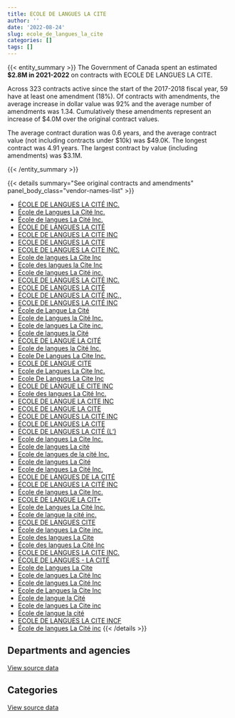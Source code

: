 ```yaml
---
title: ECOLE DE LANGUES LA CITE
author: ''
date: '2022-08-24'
slug: ecole_de_langues_la_cite
categories: []
tags: []
---
```


<script src="/rmarkdown-libs/htmlwidgets/htmlwidgets.js"></script>
<link href="/rmarkdown-libs/datatables-css/datatables-crosstalk.css" rel="stylesheet" />
<script src="/rmarkdown-libs/datatables-binding/datatables.js"></script>
<script src="/rmarkdown-libs/jquery/jquery-3.6.0.min.js"></script>
<link href="/rmarkdown-libs/dt-core-bootstrap/css/dataTables.bootstrap.min.css" rel="stylesheet" />
<link href="/rmarkdown-libs/dt-core-bootstrap/css/dataTables.bootstrap.extra.css" rel="stylesheet" />
<script src="/rmarkdown-libs/dt-core-bootstrap/js/jquery.dataTables.min.js"></script>
<script src="/rmarkdown-libs/dt-core-bootstrap/js/dataTables.bootstrap.min.js"></script>
<link href="/rmarkdown-libs/crosstalk/css/crosstalk.min.css" rel="stylesheet" />
<script src="/rmarkdown-libs/crosstalk/js/crosstalk.min.js"></script>
<script src="/rmarkdown-libs/htmlwidgets/htmlwidgets.js"></script>
<link href="/rmarkdown-libs/datatables-css/datatables-crosstalk.css" rel="stylesheet" />
<script src="/rmarkdown-libs/datatables-binding/datatables.js"></script>
<script src="/rmarkdown-libs/jquery/jquery-3.6.0.min.js"></script>
<link href="/rmarkdown-libs/dt-core-bootstrap/css/dataTables.bootstrap.min.css" rel="stylesheet" />
<link href="/rmarkdown-libs/dt-core-bootstrap/css/dataTables.bootstrap.extra.css" rel="stylesheet" />
<script src="/rmarkdown-libs/dt-core-bootstrap/js/jquery.dataTables.min.js"></script>
<script src="/rmarkdown-libs/dt-core-bootstrap/js/dataTables.bootstrap.min.js"></script>
<link href="/rmarkdown-libs/crosstalk/css/crosstalk.min.css" rel="stylesheet" />
<script src="/rmarkdown-libs/crosstalk/js/crosstalk.min.js"></script>

{{< entity_summary >}}
The Government of Canada spent an estimated **\$2.8M in 2021-2022** on contracts with ECOLE DE LANGUES LA CITE.

Across 323 contracts active since the start of the 2017-2018 fiscal year, 59 have at least one amendment (18%). Of contracts with amendments, the average increase in dollar value was 92% and the average number of amendments was 1.34. Cumulatively these amendments represent an increase of \$4.0M over the original contract values.

The average contract duration was 0.6 years, and the average contract value (not including contracts under \$10k) was \$49.0K. The longest contract was 4.91 years. The largest contract by value (including amendments) was \$3.1M.

{{< /entity_summary >}}

{{< details summary="See original contracts and amendments" panel_body_class="vendor-names-list" >}}
- [ÉCOLE DE LANGUES LA CITÉ INC.](https://search.open.canada.ca/en/ct/?sort=contract_value_f%20desc&page=1&search_text=%22%c3%89COLE%20DE%20LANGUES%20LA%20CIT%c3%89%20INC.%22)
- [École de Langues La Cité Inc.](https://search.open.canada.ca/en/ct/?sort=contract_value_f%20desc&page=1&search_text=%22%c3%89cole%20de%20Langues%20La%20Cit%c3%a9%20Inc.%22)
- [École de langues La Cité Inc.](https://search.open.canada.ca/en/ct/?sort=contract_value_f%20desc&page=1&search_text=%22%c3%89cole%20de%20langues%20La%20Cit%c3%a9%20Inc.%22)
- [ÉCOLE DE LANGUES LA CITÉ](https://search.open.canada.ca/en/ct/?sort=contract_value_f%20desc&page=1&search_text=%22%c3%89COLE%20DE%20LANGUES%20LA%20CIT%c3%89%22)
- [ECOLE DE LANGUES LA CITE INC](https://search.open.canada.ca/en/ct/?sort=contract_value_f%20desc&page=1&search_text=%22ECOLE%20DE%20LANGUES%20LA%20CITE%20INC%22)
- [ECOLE DE LANGUES LA CITE](https://search.open.canada.ca/en/ct/?sort=contract_value_f%20desc&page=1&search_text=%22ECOLE%20DE%20LANGUES%20LA%20CITE%22)
- [ECOLE DE LANGUES LA CITE INC.](https://search.open.canada.ca/en/ct/?sort=contract_value_f%20desc&page=1&search_text=%22ECOLE%20DE%20LANGUES%20LA%20CITE%20INC.%22)
- [Ecole de langues La Cite Inc](https://search.open.canada.ca/en/ct/?sort=contract_value_f%20desc&page=1&search_text=%22Ecole%20de%20langues%20La%20Cite%20Inc%22)
- [Ecole des langues la Cite Inc](https://search.open.canada.ca/en/ct/?sort=contract_value_f%20desc&page=1&search_text=%22Ecole%20des%20langues%20la%20Cite%20Inc%22)
- [École de langues La Cité inc.](https://search.open.canada.ca/en/ct/?sort=contract_value_f%20desc&page=1&search_text=%22%c3%89cole%20de%20langues%20La%20Cit%c3%a9%20inc.%22)
- [ECOLE DE LANGUES LA CITÉ INC.](https://search.open.canada.ca/en/ct/?sort=contract_value_f%20desc&page=1&search_text=%22ECOLE%20DE%20LANGUES%20LA%20CIT%c3%89%20INC.%22)
- [ECOLE DE LANGUES LA CITÉ](https://search.open.canada.ca/en/ct/?sort=contract_value_f%20desc&page=1&search_text=%22ECOLE%20DE%20LANGUES%20LA%20CIT%c3%89%22)
- [ÉCOLE DE LANGUES LA CITÉ INC.,](https://search.open.canada.ca/en/ct/?sort=contract_value_f%20desc&page=1&search_text=%22%c3%89COLE%20DE%20LANGUES%20LA%20CIT%c3%89%20INC.%2c%22)
- [ECOLE DE LANGUES LA CITÉ INC](https://search.open.canada.ca/en/ct/?sort=contract_value_f%20desc&page=1&search_text=%22ECOLE%20DE%20LANGUES%20LA%20CIT%c3%89%20INC%22)
- [École de Langue La Cité](https://search.open.canada.ca/en/ct/?sort=contract_value_f%20desc&page=1&search_text=%22%c3%89cole%20de%20Langue%20La%20Cit%c3%a9%22)
- [Ecole de Langues la Cité Inc.](https://search.open.canada.ca/en/ct/?sort=contract_value_f%20desc&page=1&search_text=%22Ecole%20de%20Langues%20la%20Cit%c3%a9%20Inc.%22)
- [Ecole de langues La Cite inc.](https://search.open.canada.ca/en/ct/?sort=contract_value_f%20desc&page=1&search_text=%22Ecole%20de%20langues%20La%20Cite%20inc.%22)
- [École de langues la Cité](https://search.open.canada.ca/en/ct/?sort=contract_value_f%20desc&page=1&search_text=%22%c3%89cole%20de%20langues%20la%20Cit%c3%a9%22)
- [ÉCOLE DE LANGUE LA CITÉ](https://search.open.canada.ca/en/ct/?sort=contract_value_f%20desc&page=1&search_text=%22%c3%89COLE%20DE%20LANGUE%20LA%20CIT%c3%89%22)
- [Ecole de langues la Cité Inc.](https://search.open.canada.ca/en/ct/?sort=contract_value_f%20desc&page=1&search_text=%22Ecole%20de%20langues%20la%20Cit%c3%a9%20Inc.%22)
- [Ecole De Langues La Cite Inc.](https://search.open.canada.ca/en/ct/?sort=contract_value_f%20desc&page=1&search_text=%22Ecole%20De%20Langues%20La%20Cite%20Inc.%22)
- [ECOLE DE LANGUE CITE](https://search.open.canada.ca/en/ct/?sort=contract_value_f%20desc&page=1&search_text=%22ECOLE%20DE%20LANGUE%20CITE%22)
- [Ecole de Langues La Cite Inc.](https://search.open.canada.ca/en/ct/?sort=contract_value_f%20desc&page=1&search_text=%22Ecole%20de%20Langues%20La%20Cite%20Inc.%22)
- [Ecole De Langues La Cite Inc](https://search.open.canada.ca/en/ct/?sort=contract_value_f%20desc&page=1&search_text=%22Ecole%20De%20Langues%20La%20Cite%20Inc%22)
- [ECOLE DE LANGUE LE CITE INC](https://search.open.canada.ca/en/ct/?sort=contract_value_f%20desc&page=1&search_text=%22ECOLE%20DE%20LANGUE%20LE%20CITE%20INC%22)
- [École des langues La Cité Inc.](https://search.open.canada.ca/en/ct/?sort=contract_value_f%20desc&page=1&search_text=%22%c3%89cole%20des%20langues%20La%20Cit%c3%a9%20Inc.%22)
- [ECOLE DE LANGUE LA CITE INC](https://search.open.canada.ca/en/ct/?sort=contract_value_f%20desc&page=1&search_text=%22ECOLE%20DE%20LANGUE%20LA%20CITE%20INC%22)
- [ECOLE DE LANGUE LA CITE](https://search.open.canada.ca/en/ct/?sort=contract_value_f%20desc&page=1&search_text=%22ECOLE%20DE%20LANGUE%20LA%20CITE%22)
- [ÉCOLE DE LANGUES LA CITÉ INC](https://search.open.canada.ca/en/ct/?sort=contract_value_f%20desc&page=1&search_text=%22%c3%89COLE%20DE%20LANGUES%20LA%20CIT%c3%89%20%20INC%22)
- [ÉCOLE DE LANGUES LA CITE](https://search.open.canada.ca/en/ct/?sort=contract_value_f%20desc&page=1&search_text=%22%c3%89COLE%20DE%20LANGUES%20LA%20CITE%22)
- [ÉCOLE DE LANGUES LA CITÉ (L’)](https://search.open.canada.ca/en/ct/?sort=contract_value_f%20desc&page=1&search_text=%22%c3%89COLE%20DE%20LANGUES%20LA%20CIT%c3%89%20%28L%27%29%22)
- [Ecole de langues La Cite Inc.](https://search.open.canada.ca/en/ct/?sort=contract_value_f%20desc&page=1&search_text=%22Ecole%20de%20langues%20La%20Cite%20Inc.%22)
- [École de langues La cité](https://search.open.canada.ca/en/ct/?sort=contract_value_f%20desc&page=1&search_text=%22%c3%89cole%20de%20langues%20La%20cit%c3%a9%22)
- [Ecole de langues de la cité Inc.](https://search.open.canada.ca/en/ct/?sort=contract_value_f%20desc&page=1&search_text=%22Ecole%20de%20langues%20de%20la%20cit%c3%a9%20Inc.%22)
- [École de langues La Cité](https://search.open.canada.ca/en/ct/?sort=contract_value_f%20desc&page=1&search_text=%22%c3%89cole%20de%20langues%20La%20Cit%c3%a9%22)
- [Ecole de langues La Cité Inc.](https://search.open.canada.ca/en/ct/?sort=contract_value_f%20desc&page=1&search_text=%22Ecole%20de%20langues%20La%20Cit%c3%a9%20Inc.%22)
- [ECOLE DE LANGUES DE LA CITÉ](https://search.open.canada.ca/en/ct/?sort=contract_value_f%20desc&page=1&search_text=%22ECOLE%20DE%20LANGUES%20DE%20LA%20CIT%c3%89%22)
- [ÉCOLE DE LANGUES LA CITÉ INC](https://search.open.canada.ca/en/ct/?sort=contract_value_f%20desc&page=1&search_text=%22%c3%89COLE%20DE%20LANGUES%20LA%20CIT%c3%89%20INC%22)
- [École de langues La Cite Inc.](https://search.open.canada.ca/en/ct/?sort=contract_value_f%20desc&page=1&search_text=%22%c3%89cole%20de%20langues%20La%20Cite%20Inc.%22)
- [ECOLE DE LANGUE LA CIT+](https://search.open.canada.ca/en/ct/?sort=contract_value_f%20desc&page=1&search_text=%22ECOLE%20DE%20LANGUE%20LA%20CIT%2b%22)
- [Ecole de Langues La Cité Inc.](https://search.open.canada.ca/en/ct/?sort=contract_value_f%20desc&page=1&search_text=%22Ecole%20de%20Langues%20La%20Cit%c3%a9%20Inc.%22)
- [École de langue la cité inc.](https://search.open.canada.ca/en/ct/?sort=contract_value_f%20desc&page=1&search_text=%22%c3%89cole%20de%20langue%20la%20cit%c3%a9%20inc.%22)
- [ECOLE DE LANGUES CITE](https://search.open.canada.ca/en/ct/?sort=contract_value_f%20desc&page=1&search_text=%22ECOLE%20DE%20LANGUES%20CITE%22)
- [École de langues La Cite inc.](https://search.open.canada.ca/en/ct/?sort=contract_value_f%20desc&page=1&search_text=%22%c3%89cole%20de%20langues%20La%20Cite%20inc.%22)
- [Ecole des langues La Cite](https://search.open.canada.ca/en/ct/?sort=contract_value_f%20desc&page=1&search_text=%22Ecole%20des%20langues%20La%20Cite%22)
- [École des langues La Cité Inc](https://search.open.canada.ca/en/ct/?sort=contract_value_f%20desc&page=1&search_text=%22%c3%89cole%20des%20langues%20La%20Cit%c3%a9%20Inc%22)
- [ÉCOLE DE LANGUES LA CITE INC.](https://search.open.canada.ca/en/ct/?sort=contract_value_f%20desc&page=1&search_text=%22%c3%89COLE%20DE%20LANGUES%20LA%20CITE%20INC.%22)
- [ÉCOLE DE LANGUES - LA CITÉ](https://search.open.canada.ca/en/ct/?sort=contract_value_f%20desc&page=1&search_text=%22%c3%89COLE%20DE%20LANGUES%20-%20LA%20CIT%c3%89%22)
- [Ecole de Langues La Cite](https://search.open.canada.ca/en/ct/?sort=contract_value_f%20desc&page=1&search_text=%22Ecole%20de%20Langues%20La%20Cite%22)
- [Ecole de langues La Cité Inc](https://search.open.canada.ca/en/ct/?sort=contract_value_f%20desc&page=1&search_text=%22Ecole%20de%20langues%20La%20Cit%c3%a9%20Inc%22)
- [École de langues La Cité Inc](https://search.open.canada.ca/en/ct/?sort=contract_value_f%20desc&page=1&search_text=%22%c3%89cole%20de%20langues%20La%20Cit%c3%a9%20Inc%22)
- [Ecole de Langues la Cite Inc](https://search.open.canada.ca/en/ct/?sort=contract_value_f%20desc&page=1&search_text=%22Ecole%20de%20Langues%20la%20Cite%20Inc%22)
- [École de langue la Cité](https://search.open.canada.ca/en/ct/?sort=contract_value_f%20desc&page=1&search_text=%22%c3%89cole%20de%20langue%20la%20Cit%c3%a9%22)
- [Ecole de langues La Cite inc](https://search.open.canada.ca/en/ct/?sort=contract_value_f%20desc&page=1&search_text=%22Ecole%20de%20langues%20La%20Cite%20inc%22)
- [École de langue la cité](https://search.open.canada.ca/en/ct/?sort=contract_value_f%20desc&page=1&search_text=%22%c3%89cole%20de%20langue%20la%20cit%c3%a9%22)
- [ECOLE DE LANGUES LA CITE INCF](https://search.open.canada.ca/en/ct/?sort=contract_value_f%20desc&page=1&search_text=%22ECOLE%20DE%20LANGUES%20LA%20CITE%20INCF%22)
- [École de langues La Cité inc](https://search.open.canada.ca/en/ct/?sort=contract_value_f%20desc&page=1&search_text=%22%c3%89cole%20de%20langues%20La%20Cit%c3%a9%20inc%22)
{{< /details >}}

## Departments and agencies

<div id="htmlwidget-1" style="width:100%;height:auto;" class="datatables html-widget"></div>
<script type="application/json" data-for="htmlwidget-1">{"x":{"style":"bootstrap","filter":"none","vertical":false,"data":[["<a href=\"/departments/aafc-aac/\">Agriculture and Agri-Food Canada<\/a>","<a href=\"/departments/aandc-aadnc/\">Crown-Indigenous Relations and Northern Affairs Canada<\/a>","<a href=\"/departments/cbsa-asfc/\">Canada Border Services Agency<\/a>","<a href=\"/departments/cfia-acia/\">Canadian Food Inspection Agency<\/a>","<a href=\"/departments/cpc-cpp/\">Civilian Review and Complaints Commission for the RCMP<\/a>","<a href=\"/departments/cra-arc/\">Canada Revenue Agency<\/a>","<a href=\"/departments/csc-scc/\">Correctional Service of Canada<\/a>","<a href=\"/departments/dnd-mdn/\">National Defence<\/a>","<a href=\"/departments/ec/\">Environment and Climate Change Canada<\/a>","<a href=\"/departments/esdc-edsc/\">Employment and Social Development Canada<\/a>","<a href=\"/departments/feddevontario/\">Federal Economic Development Agency for Southern Ontario<\/a>","<a href=\"/departments/fja-cmf/\">Office of the Commissioner for Federal Judicial Affairs Canada<\/a>","<a href=\"/departments/hc-sc/\">Health Canada<\/a>","<a href=\"/departments/ic/\">Innovation, Science and Economic Development Canada<\/a>","<a href=\"/departments/irb-cisr/\">Immigration and Refugee Board of Canada<\/a>","<a href=\"/departments/isc-sac/\">Indigenous Services Canada<\/a>","<a href=\"/departments/jus/\">Department of Justice Canada<\/a>","<a href=\"/departments/nrcan-rncan/\">Natural Resources Canada<\/a>","<a href=\"/departments/oag-bvg/\">Office of the Auditor General of Canada<\/a>","<a href=\"/departments/osfi-bsif/\">Office of the Superintendent of Financial Institutions Canada<\/a>","<a href=\"/departments/pc/\">Parks Canada<\/a>","<a href=\"/departments/pco-bcp/\">Privy Council Office<\/a>","<a href=\"/departments/phac-aspc/\">Public Health Agency of Canada<\/a>","<a href=\"/departments/pwgsc-tpsgc/\">Public Services and Procurement Canada<\/a>","<a href=\"/departments/ssc-spc/\">Shared Services Canada<\/a>","<a href=\"/departments/statcan/\">Statistics Canada<\/a>","<a href=\"/departments/tbs-sct/\">Treasury Board of Canada Secretariat<\/a>","<a href=\"/departments/tc/\">Transport Canada<\/a>"],[null,null,62480.95,9393.91,18569.2,null,123446.09,713018.37,116046.69,null,null,68699.05,165225.88,67008.5,null,null,38290.05,80095.98,47260.23,null,53886.6,15732.5,14826.21,178192.87,null,121423.76,1170429.9,78357.05],[30018.86,null,83636.43,null,23614.7,null,null,698445.17,277370.07,11250,25965,80434.12,194756.39,22632,32000,18645,98120.07,21840,61815.7,null,null,null,44824.51,126910.03,9521.08,285714.29,1537744.25,11520],[58056.65,13417.02,13230,null,30260,17355,null,444618.52,264939.07,null,null,90868.92,36318.89,null,25290,null,12138.75,23674,32091.75,null,72231.19,null,7714.29,75868.2,8413.97,280000,1254802.57,107914.05],[4541.65,44659.53,23220.34,null,20558,null,null,314546.19,654434.69,null,null,71051.3,84183.14,29888,193690.65,null,null,null,0,39603.15,51852.26,null,null,80754.32,null,549180,488600.39,199180.58]],"container":"<table class=\"table table-striped table-hover row-border order-column display\">\n  <thead>\n    <tr>\n      <th>Department<\/th>\n      <th>2018-2019<\/th>\n      <th>2019-2020<\/th>\n      <th>2020-2021<\/th>\n      <th>2021-2022<\/th>\n    <\/tr>\n  <\/thead>\n<\/table>","options":{"order":[[4,"desc"]],"pageLength":10,"autoWidth":true,"columnDefs":[{"targets":1,"render":"function(data, type, row, meta) {\n    return type !== 'display' ? data : DTWidget.formatCurrency(data, \"$\", 2, 3, \",\", \".\", true, null);\n  }"},{"targets":2,"render":"function(data, type, row, meta) {\n    return type !== 'display' ? data : DTWidget.formatCurrency(data, \"$\", 2, 3, \",\", \".\", true, null);\n  }"},{"targets":3,"render":"function(data, type, row, meta) {\n    return type !== 'display' ? data : DTWidget.formatCurrency(data, \"$\", 2, 3, \",\", \".\", true, null);\n  }"},{"targets":4,"render":"function(data, type, row, meta) {\n    return type !== 'display' ? data : DTWidget.formatCurrency(data, \"$\", 2, 3, \",\", \".\", true, null);\n  }"},{"width":"16%","targets":[1,2,3,4]},{"className":"dt-right","targets":[1,2,3,4]}],"orderClasses":false}},"evals":["options.columnDefs.0.render","options.columnDefs.1.render","options.columnDefs.2.render","options.columnDefs.3.render"],"jsHooks":[]}</script>
<p class="text-right">
<a href="https://github.com/GoC-Spending/contracts-data/tree/main/data/out/vendors/ecole_de_langues_la_cite/summary_by_fiscal_year_by_department.csv" class="source-data-link btn btn-link">View source data</a>
</p>

## Categories

<div id="htmlwidget-2" style="width:100%;height:auto;" class="datatables html-widget"></div>
<script type="application/json" data-for="htmlwidget-2">{"x":{"style":"bootstrap","filter":"none","vertical":false,"data":[["<a href=\"/categories/2_professional_services/\">Professional services<\/a>","<a href=\"/categories/8_security_and_protection/\">Security and protection<\/a>","<a href=\"/categories/9_human_capital/\">Human capital<\/a>"],[null,null,3142383.77],[null,null,3696777.66],[null,null,2869202.84],[110740,23220.34,2715983.86]],"container":"<table class=\"table table-striped table-hover row-border order-column display\">\n  <thead>\n    <tr>\n      <th>Category<\/th>\n      <th>2018-2019<\/th>\n      <th>2019-2020<\/th>\n      <th>2020-2021<\/th>\n      <th>2021-2022<\/th>\n    <\/tr>\n  <\/thead>\n<\/table>","options":{"order":[[4,"desc"]],"dom":"t","pageLength":30,"autoWidth":true,"columnDefs":[{"targets":1,"render":"function(data, type, row, meta) {\n    return type !== 'display' ? data : DTWidget.formatCurrency(data, \"$\", 2, 3, \",\", \".\", true, null);\n  }"},{"targets":2,"render":"function(data, type, row, meta) {\n    return type !== 'display' ? data : DTWidget.formatCurrency(data, \"$\", 2, 3, \",\", \".\", true, null);\n  }"},{"targets":3,"render":"function(data, type, row, meta) {\n    return type !== 'display' ? data : DTWidget.formatCurrency(data, \"$\", 2, 3, \",\", \".\", true, null);\n  }"},{"targets":4,"render":"function(data, type, row, meta) {\n    return type !== 'display' ? data : DTWidget.formatCurrency(data, \"$\", 2, 3, \",\", \".\", true, null);\n  }"},{"width":"16%","targets":[1,2,3,4]},{"className":"dt-right","targets":[1,2,3,4]}],"orderClasses":false,"lengthMenu":[10,25,30,50,100]}},"evals":["options.columnDefs.0.render","options.columnDefs.1.render","options.columnDefs.2.render","options.columnDefs.3.render"],"jsHooks":[]}</script>
<p class="text-right">
<a href="https://github.com/GoC-Spending/contracts-data/tree/main/data/out/vendors/ecole_de_langues_la_cite/summary_by_fiscal_year_by_category.csv" class="source-data-link btn btn-link">View source data</a>
</p>
